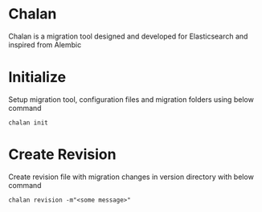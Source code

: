# Chalan

Chalan is a migration tool designed and developed for Elasticsearch and
inspired from Alembic

# Initialize

Setup migration tool, configuration files and migration folders using below
command

```shell
chalan init
```

# Create Revision

Create revision file with migration changes in version directory with below
command

```shell
chalan revision -m"<some message>"
```